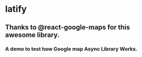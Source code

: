 # latify

## Thanks to @react-google-maps for this awesome library. 

### A demo to test how Google map Async Library Works.
